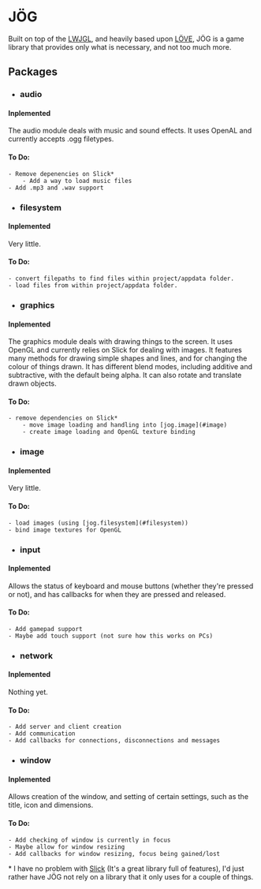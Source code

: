 # JÖG

Built on top of the [LWJGL](http://lwjgl.org/), and heavily based upon [LÖVE](https://love2d.org/), JÖG is a game library that provides only what is necessary, and not too much more.

## Packages

- ### <a name="audio"></a> audio
#### Inplemented
The audio module deals with music and sound effects. It uses OpenAL and currently accepts .ogg filetypes.
#### To Do:
    - Remove depenencies on Slick*
        - Add a way to load music files
    - Add .mp3 and .wav support


- ### <a name="filesystem"></a> filesystem
#### Inplemented
Very little.
#### To Do:
    - convert filepaths to find files within project/appdata folder.
    - load files from within project/appdata folder.
 

- ### <a name="graphics"></a> graphics
#### Inplemented
The graphics module deals with drawing things to the screen. It uses OpenGL and currently relies on Slick for dealing with images. It features many methods for drawing simple shapes and lines, and for changing the colour of things drawn. It has different blend modes, including additive and subtractive, with the default being alpha. It can also rotate and translate drawn objects.
#### To Do:
    - remove dependencies on Slick*
        - move image loading and handling into [jog.image](#image)
        - create image loading and OpenGL texture binding


- ### <a name="image"></a> image
#### Inplemented
Very little.
#### To Do:
    - load images (using [jog.filesystem](#filesystem))
    - bind image textures for OpenGL


- ### <a name="input"></a> input
#### Inplemented
Allows the status of keyboard and mouse buttons (whether they're pressed or not), and has callbacks for when they are pressed and released.
#### To Do:
    - Add gamepad support
    - Maybe add touch support (not sure how this works on PCs)


- ### <a name="network"></a> network
#### Inplemented
Nothing yet.
#### To Do:
    - Add server and client creation
    - Add communication
    - Add callbacks for connections, disconnections and messages


- ### <a name="window"></a> window
#### Inplemented
Allows creation of the window, and setting of certain settings, such as the title, icon and dimensions.
#### To Do:
    - Add checking of window is currently in focus
    - Maybe allow for window resizing
    - Add callbacks for window resizing, focus being gained/lost


\* I have no problem with [Slick](http://slick.ninjacave.com/) (It's a great library full of features), I'd just rather have JÖG not rely on a library that it only uses for a couple of things.
